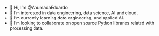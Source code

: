 - 👋 Hi, I’m @AhumadaEduardo
- 👀 I’m interested in data engineering, data science, AI and cloud.
- 🌱 I’m currently learning data engineering, and applied AI.
- 💞️ I’m looking to collaborate on open source Python libraries related with processing data. 

<!---
AhumadaEduardo/AhumadaEduardo is a ✨ special ✨ repository because its `README.md` (this file) appears on your GitHub profile.
You can click the Preview link to take a look at your changes.
--->
